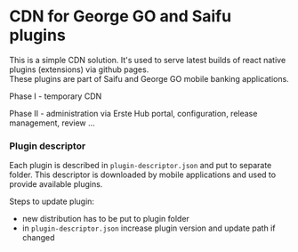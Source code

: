 # CDN for George GO and Saifu plugins

This is a simple CDN solution. 
It's used to serve latest builds of react native plugins (extensions) via github pages.  
These plugins are part of Saifu and George GO mobile banking applications.

Phase I - temporary CDN

Phase II - administration via Erste Hub portal, configuration, release management, review ... 


### Plugin descriptor

Each plugin is described in `plugin-descriptor.json` and put to separate folder. 
This descriptor is downloaded by mobile applications and used to provide available plugins.

Steps to update plugin:
- new distribution has to be put to plugin folder
- in `plugin-descriptor.json` increase plugin version and update path if changed
